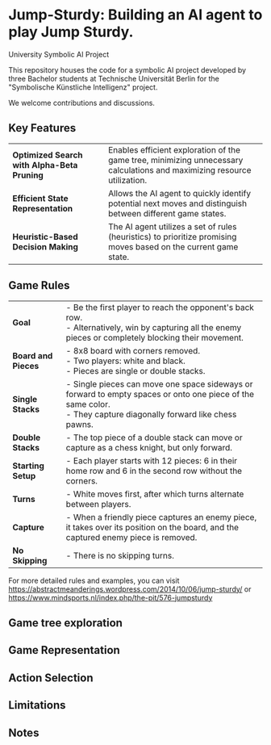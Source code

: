 # Jump-Sturdy: Building an AI agent to play Jump Sturdy.
University Symbolic AI Project

This repository houses the code for a symbolic AI project developed by three Bachelor students at Technische Universität Berlin for the "Symbolische Künstliche Intelligenz" project. 

We welcome contributions and discussions.

## Key Features
<table>
  <tr>
    <td><strong>Optimized Search with Alpha-Beta Pruning</strong></td>
    <td>Enables efficient exploration of the game tree, minimizing unnecessary calculations and maximizing resource utilization.</td>
  </tr>
  <tr>
    <td><strong>Efficient State Representation</strong></td>
    <td>Allows the AI agent to quickly identify potential next moves and distinguish between different game states.</td>
  </tr>
  <tr>
    <td><strong>Heuristic-Based Decision Making</strong></td>
    <td>The AI agent utilizes a set of rules (heuristics) to prioritize promising moves based on the current game state.</td>
  </tr>
</table>

## Game Rules
<table>
  <tr>
    <td><strong>Goal</strong></td>
    <td>- Be the first player to reach the opponent's back row. <br> - Alternatively, win by capturing all the enemy pieces or completely blocking their movement.</td>
  </tr>
  <tr>
    <td><strong>Board and Pieces</strong></td>
    <td>- 8x8 board with corners removed. <br> - Two players: white and black. <br> - Pieces are single or double stacks.</td>
  </tr>
  <tr>
    <td><strong>Single Stacks</strong></td>
    <td>- Single pieces can move one space sideways or forward to empty spaces or onto one piece of the same color. <br> - They capture diagonally forward like chess pawns.</td>
  </tr>
  <tr>
    <td><strong>Double Stacks</strong></td>
    <td>- The top piece of a double stack can move or capture as a chess knight, but only forward.</td>
  </tr>
  <tr>
    <td><strong>Starting Setup</strong></td>
    <td>- Each player starts with 12 pieces: 6 in their home row and 6 in the second row without the corners.</td>
  </tr>
  <tr>
    <td><strong>Turns</strong></td>
    <td>- White moves first, after which turns alternate between players.</td>
  </tr>
  <tr>
    <td><strong>Capture</strong></td>
    <td>- When a friendly piece captures an enemy piece, it takes over its position on the board, and the captured enemy piece is removed.</td>
  </tr>
  <tr>
    <td><strong>No Skipping</strong></td>
    <td>- There is no skipping turns.</td>
  </tr>
</table>


For more detailed rules and examples, you can visit https://abstractmeanderings.wordpress.com/2014/10/06/jump-sturdy/ or https://www.mindsports.nl/index.php/the-pit/576-jumpsturdy

## Game tree exploration

## Game Representation

## Action Selection

## Limitations

## Notes
